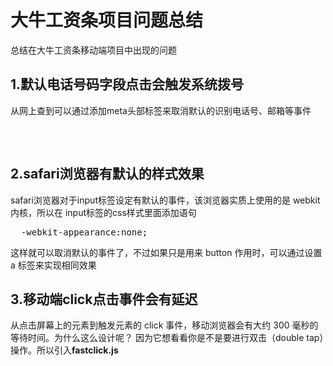 # 大牛工资条项目问题总结
总结在大牛工资条移动端项目中出现的问题

## 1.默认电话号码字段点击会触发系统拨号
从网上查到可以通过添加meta头部标签来取消默认的识别电话号、邮箱等事件
<pre>
    <meta name="format-detection" content="telephone=no" />  
    <meta http-equiv="x-rim-auto-match" content="none">
</pre>
## 2.safari浏览器有默认的样式效果
safari浏览器对于input标签设定有默认的事件，该浏览器实质上使用的是 webkit 内核，所以在 input标签的css样式里面添加语句
<pre>
  -webkit-appearance:none; 
</pre>
这样就可以取消默认的事件了，不过如果只是用来 button 作用时，可以通过设置 a 标签来实现相同效果
## 3.移动端click点击事件会有延迟
从点击屏幕上的元素到触发元素的 click 事件，移动浏览器会有大约 300 毫秒的等待时间。为什么这么设计呢？ 因为它想看看你是不是要进行双击（double tap）操作。所以引入<b>fastclick.js</b>

